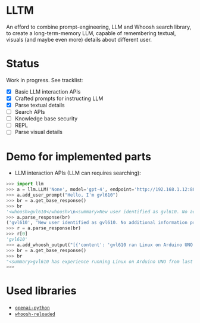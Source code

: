 # LLTM
An efford to combine prompt-engineering, LLM and Whoosh search library, to create a long-term-memory LLM, capable of remembering textual, visuals (and maybe even more) details about different user.

# Status
Work in progress. See tracklist:
- [x] Basic LLM interaction APIs
- [x] Crafted prompts for instructing LLM
- [x] Parse textual details
- [ ] Search APIs
- [ ] Knowledge base security
- [ ] REPL
- [ ] Parse visual details

# Demo for implemented parts

- LLM interaction APIs (LLM can requires searching):

```python
>>> import llm
>>> a = llm.LLM('None', model='gpt-4', endpoint='http://192.168.1.12:8080/v1')                                                                       
>>> a.add_user_prompt("Hello, I'm gvl610")
>>> br = a.get_base_response()                                                                                                                       
>>> br
'<whoosh>gvl610</whoosh>\n<summary>New user identified as gvl610. No additional information provided yet.</summary>\n<response>Hello gvl610! How can I assist you today?</response>\n'
>>> a.parse_response(br)
('gvl610', 'New user identified as gvl610. No additional information provided yet.', 'Hello gvl610! How can I assist you today?')
>>> r = a.parse_response(br) 
>>> r[0]
'gvl610'
>>> a.add_whoosh_output("[{'content': 'gvl610 ran Linux on Arduino UNO', 'time'='last year'}]")
>>> br = a.get_base_response() 
>>> br
"<summary>gvl610 has experience running Linux on Arduino UNO from last year.</summary>\n<response>That's quite an interesting project, gvl610! Running Linux on an Arduino UNO is no small feat. How has that experience been for you, and what brings you here today?</response>\n"
>>>
```

# Used libraries
- [`openai-python`](https://github.com/openai/openai-python)
- [`whoosh-reloaded`](https://github.com/Sygil-Dev/whoosh-reloaded)
